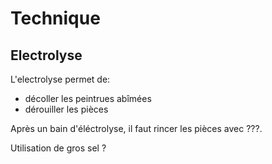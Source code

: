 # Technique
## Electrolyse

L'electrolyse permet de:
- décoller les peintrues abîmées
- dérouiller les pièces

Après un bain d'éléctrolyse, il faut rincer les pièces avec ???.

Utilisation de gros sel ?

